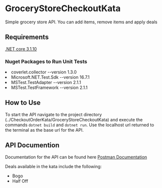 # GroceryStoreCheckoutKata

Simple grocery store API. You can add items, remove items and apply deals

## Requirements
[.NET core 3.1.10](https://dotnet.microsoft.com/download)

### Nuget Packages to Run Unit Tests
<li>coverlet.collector --version 1.3.0</li>
<li>Microsoft.NET.Test.Sdk --version 16.7.1</li>
<li>MSTest.TestAdapter --version 2.1.1</li>
<li>MSTest.TestFramework --version 2.1.1</li>

## How to Use
To start the API navigate to the project directory (../CheckoutOrderKata/GroceryStoreCheckoutKata) and execute the commands `dotnet build` and `dotnet run`. Use the localhost url returned to the terminal as the base url for the API.

## API Documention
Documentation for the API can be found here [Postman Documentation](https://documenter.getpostman.com/view/4352737/Tz5p6dS4)

Deals available in the kata include the following:
- Bogo
- Half Off
